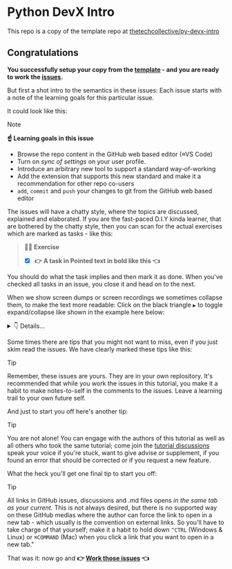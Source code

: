 # Python DevX Intro 

This repo is a copy of the template repo at [thetechcollective/py-devx-intro](https://github.com/thetechcollective/py-devx-intro/)

## Congratulations
 
**You successfully setup your copy from the [template](https://github.com/thetechcollective/py-devx-intro/) - and you are ready to work the [issues](../../issues/).**

But first a shot intro to the semantics in these issues: Each issue starts with a note of the learning goals for this particular issue. 

It could look like this:

> [!NOTE]
> **☝️  Learning goals in this issue**
> - Browse the repo content in the GitHub web based editor (≈VS Code)
> - Turn on _sync of settings_ on your user profile. 
> - Introduce an arbitrary new tool to support a standard way-of-working
> - Add the extension that supports this new standard and make it a recommendation for other repo co-users
> - `add`, `commit` and `push` your changes to git from the GitHub web based editor

The issues will have a chatty style, where the topics are discussed, explained and elaborated. If you are the fast-paced D.I.Y kinda learner, that are bothered by the chatty style, then you can scan for the actual exercises which are marked as tasks - like this:

> 🏋️‍♀️ **Exercise**
> - [x] **👉 A task in Pointed text in bold like this 👈** 

You should do what the task implies and then mark it as done. When you've checked all tasks in an issue, you close it and head on to the next.

When we show screen dumps or screen recordings we sometimes collapse them, to make the text more readable: Click on the black triangle `▶️` to toggle expand/collapse like shown in the example here below:

<details><summary>👇 Details...</summary>
<img width="300" alt="image" src="https://github.com/thetechcollective/dx-intro/assets/155492/b6efcbae-6455-4a00-9d52-b7cb736306e5">
<img width="300" alt="image" src="https://github.com/thetechcollective/dx-intro/assets/155492/ea23f493-9722-430f-8263-2bcd057d8883">
</details>

Some times there are tips that you might not want to miss, even if you just skim read the issues. We have clearly marked these tips like this:
 
> [!TIP]
> Remember, these issues are yours. They are in your own replository. It's recommended that while you work the issues in this tutorial, you make it a habit to make notes-to-self in the comments to the issues. Leave a learning trail to your own future self.

And just to start you off here's another tip:

> [!TIP]
> You are not alone! You can engage with the authors of this tutorial as well as all others who took the same tutorial; come join the [tutorial discussions](https://github.com/thetechcollective/dx-intro/discussions) speak your voice if you're stuck, want to give advise or supplement, if you found an error that should be corrected or if you request a new feature.

What the heck you'll get one final tip to start you off:

> [!TIP]
> All links in GitHub issues, discussions and .md files opens _in the same tab as your current._ This is not always desired, but there is no supported way on these GitHub medias where the author can force the link to open in a new tab - which usually is the convention on external links. So you'll have to take charge of that yourself; make it a habit to hold down `^CTRL` (Windows & Linux) or `⌘COMMAND` (Mac) when you click a link that you want to open in a new tab."


That was it: now go and **👉 [Work those issues](../../issues/) 👈**


